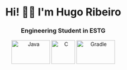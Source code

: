 <h1 align="center">Hi! 👋🏼 I'm Hugo Ribeiro</h1>
<h3 align="center"> <strong>Engineering Student in ESTG</strong></h3>
<p align="center">
<img src ="https://user-images.githubusercontent.com/76649650/220453328-abdc7556-6614-4556-9ee7-6cc001b0bcc7.png" alt="Java" width="104" height="64" />
<img src ="https://user-images.githubusercontent.com/76649650/220453754-d039e7be-959a-499f-b32b-811e30353df6.png" alt="C" width="64" height="64" />
<img src ="https://user-images.githubusercontent.com/76649650/220454372-e387b3d3-8d32-474a-bcc6-46ca8eee125d.png" alt="Gradle" width="104" height="64" />
</p>
